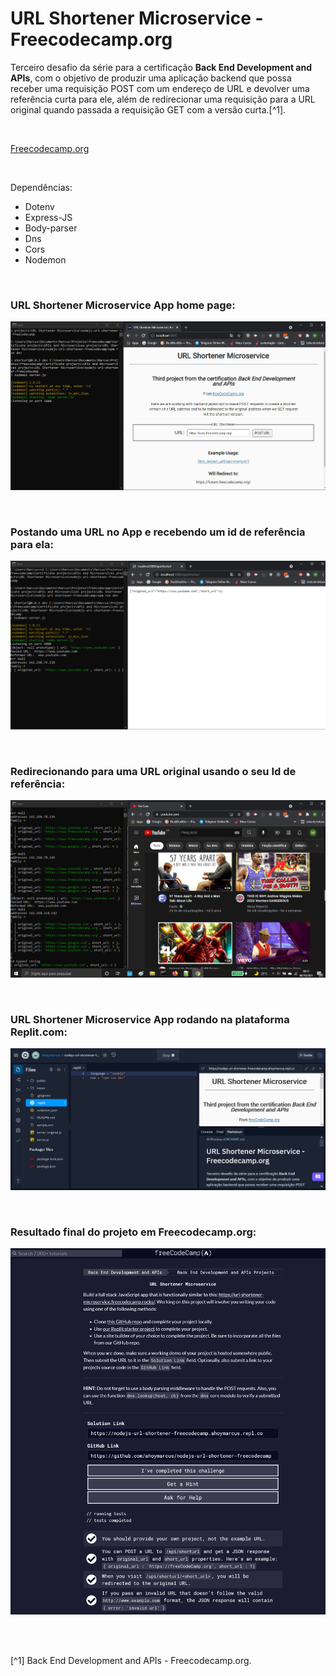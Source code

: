 # URL Shortener Microservice - Freecodecamp.org


Terceiro desafio da série para a certificação **Back End Development and APIs**, com o objetivo de produzir uma aplicação backend que possa receber uma requisição POST com um endereço de URL e devolver uma referência curta para ele, além de redirecionar uma requisição para a URL original quando passada a requisição GET com a versão curta.[^1].

<br />

[Freecodecamp.org](https://www.freecodecamp.org/learn/back-end-development-and-apis/)



<br />


Dependências:

- Dotenv
- Express-JS
- Body-parser
- Dns
- Cors
- Nodemon




<br />

### URL Shortener Microservice App home page:          
![URL Shortener Microservice App home page](/public/images/url-shortener-microservice-home-page.png)



<br />

### Postando uma URL no App e recebendo um id de referência para ela:          
![Postando uma URL no App e recebendo um id de referência para ela](/public/images/posting-a-url-at-the-app.png)



<br />

### Redirecionando para uma URL original usando o seu Id de referência:          
![Redirecionando para uma URL original usando o seu Id de referência](/public/images/redirecting-to-original-url-using-its-id.png)




<br />


### URL Shortener Microservice App rodando na plataforma Replit.com:          
![URL Shortener Microservice App rodando na plataforma Replit.com](/public/images/url-shortener-microservice-rodando-no-Replit.png)




<br />

### Resultado final do projeto em Freecodecamp.org:               
![Resultado final do projeto em Freecodecamp.org](/public/images/url-shortener-microservice-freecodecamp.png)



<br />





<br />

[^1] Back End Development and APIs - Freecodecamp.org.






